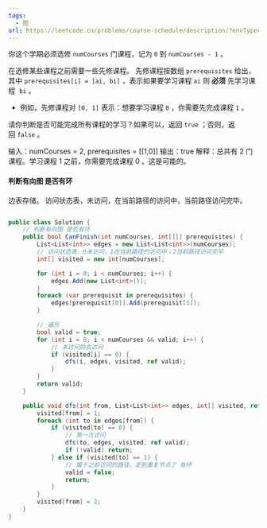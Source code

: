 ```yaml
---
tags:
  - 图
url: https://leetcode.cn/problems/course-schedule/description/?envType=problem-list-v2&envId=graph
---
```




你这个学期必须选修 `numCourses` 门课程，记为 `0` 到 `numCourses - 1` 。

在选修某些课程之前需要一些先修课程。 先修课程按数组 `prerequisites` 给出，其中 `prerequisites[i] = [ai, bi]` ，表示如果要学习课程 `ai` 则 **必须** 先学习课程  `bi` 。

- 例如，先修课程对 `[0, 1]` 表示：想要学习课程 `0` ，你需要先完成课程 `1` 。

请你判断是否可能完成所有课程的学习？如果可以，返回 `true` ；否则，返回 `false` 。

输入：numCourses = 2, prerequisites = [[1,0]]
输出：true
解释：总共有 2 门课程。学习课程 1 之前，你需要完成课程 0 。这是可能的。

#### 判断有向图 是否有环

边表存储。
访问状态表，未访问，在当前路径的访问中，当前路径访问完毕。

```C#

public class Solution {
    // 判断有向图 是否有环
    public bool CanFinish(int numCourses, int[][] prerequisites) {
        List<List<int>> edges = new List<List<int>>(numCourses);
        // 访问状态表，0未访问，1在当前路径的访问中；2当前路径访问完毕
        int[] visited = new int[numCourses];

        for (int i = 0; i < numCourses; i++) {
            edges.Add(new List<int>());
        }
        foreach (var prerequisit in prerequisites) {
            edges[prerequisit[0]].Add(prerequisit[1]);
        }

        // 遍历
        bool valid = true;
        for (int i = 0; i < numCourses && valid; i++) {
            // 未访问的去访问
            if (visited[i] == 0) {
                dfs(i, edges, visited, ref valid);
            }
        }
        return valid;
    }

    public void dfs(int from, List<List<int>> edges, int[] visited, ref bool valid) {
        visited[from] = 1;
        foreach (int to in edges[from]) {
            if (visited[to] == 0) {
                // 第一次访问
                dfs(to, edges, visited, ref valid);
                if (!valid) return;
            } else if (visited[to] == 1) {
                // 属于之前访问的路径，走到重复节点了 有环
                valid = false;
                return;
            }
        }
        visited[from] = 2;
    }
}

```